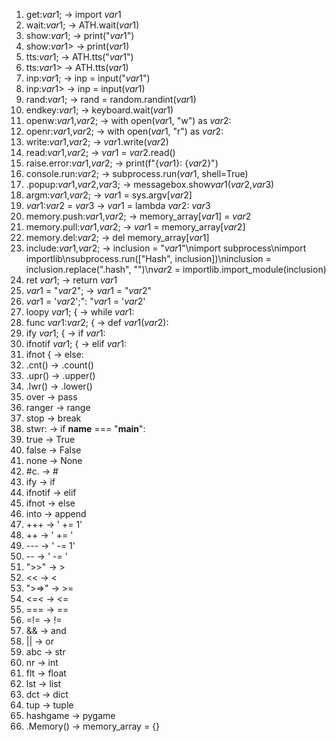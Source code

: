 1. get:$var1$; -> import $var1$
2. wait:$var1$; -> ATH.wait($var1$)
3. show:$var1$; -> print("$var1$")
4. show:$var1$> -> print($var1$)
5. tts:$var1$; -> ATH.tts("$var1$")
6. tts:$var1$> -> ATH.tts($var1$)
7. inp:$var1$; -> inp = input("$var1$")
8. inp:$var1$> -> inp = input($var1$)
9. rand:$var1$; -> rand = random.randint($var1$)
10. endkey:$var1$; -> keyboard.wait($var1$)
11. openw:$var1$,$var2$; -> with open($var1$, "w") as $var2$:
12. openr:$var1$,$var2$; -> with open($var1$, "r") as $var2$:
13. write:$var1$,$var2$; -> $var1$.write($var2$)
14. read:$var1$,$var2$; -> $var1$ = $var2$.read()
15. raise.error:$var1$,$var2$; -> print(f"{$var1$}: {$var2$}")
16. console.run:$var2$; -> subprocess.run($var1$, shell=True)
17. .popup:$var1$,$var2$,$var3$; -> messagebox.show$var1$($var2$,$var3$)
18. argm:$var1$,$var2$; -> $var1$ = sys.argv[$var2$]
19. $var1$:$var2$ = $var3$ -> $var1$ = lambda $var2$: $var3$
20. memory.push:$var1$,$var2$; -> memory_array[$var1$] = $var2$
21. memory.pull:$var1$,$var2$; -> $var1$ = memory_array[$var2$]
22. memory.del:$var2$; -> del memory_array[$var1$]
23. include:$var1$,$var2$; -> inclusion = "$var1$"\nimport subprocess\nimport importlib\nsubprocess.run(["Hash", inclusion])\ninclusion = inclusion.replace(".hash", "")\n$var2$ = importlib.import_module(inclusion)
24. ret $var1$; -> return $var1$
25. $var1$ = "$var2$"; -> $var1$ = "$var2$"
26. $var1$ = '$var2$';": "$var1$ = '$var2$'
27. loopy $var1$; { -> while $var1$:
28. func $var1$:$var2$; { -> def $var1$($var2$):
29. ify $var1$; { -> if $var1$:
30. ifnotif $var1$; { -> elif $var1$:
31. ifnot { -> else:
32. .cnt() -> .count()
33. .upr() -> .upper()
34. .lwr() -> .lower()
35. over -> pass
36. ranger -> range
37. stop -> break
38. stwr: -> if __name__ === "__main__":
39. true -> True
40. false -> False
41. none -> None
42. #c. -> #
43. ify -> if
44. ifnotif -> elif
45. ifnot -> else
46. into -> append
47. +++ -> ' += 1'
48. ++ -> ' += '
49. --- -> ' -= 1'
50. -- -> ' -= '
51. ">>" -> >
52. << -> <
53. ">=>" -> >=
54. <=< -> <=
55. === -> ==
56. =!= -> !=
57. && -> and
58. || -> or
59. abc -> str
60. nr -> int
61. flt -> float
62. lst -> list
63. dct -> dict
64. tup -> tuple
65. hashgame -> pygame
66. .Memory() -> memory_array = {}

